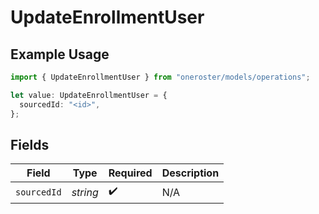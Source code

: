 # UpdateEnrollmentUser

## Example Usage

```typescript
import { UpdateEnrollmentUser } from "oneroster/models/operations";

let value: UpdateEnrollmentUser = {
  sourcedId: "<id>",
};
```

## Fields

| Field              | Type               | Required           | Description        |
| ------------------ | ------------------ | ------------------ | ------------------ |
| `sourcedId`        | *string*           | :heavy_check_mark: | N/A                |